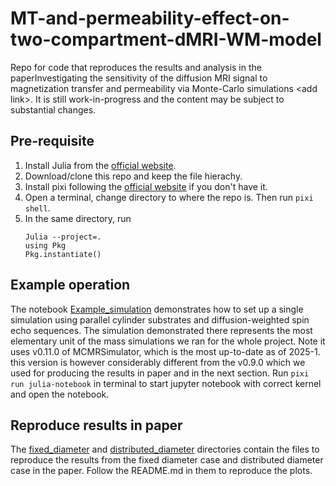 # MT-and-permeability-effect-on-two-compartment-dMRI-WM-model
Repo for code that reproduces the results and analysis in the paperInvestigating the sensitivity of the diffusion MRI signal to magnetization transfer and permeability via Monte-Carlo simulations &lt;add link>. It is still work-in-progress and the content may be subject to substantial changes.

## Pre-requisite
1. Install Julia from the [official website](https://julialang.org/install/).
2. Download/clone this repo and keep the file hierachy.
3. Install pixi following the [official website](https://pixi.sh/latest/installation/) if you don't have it.
4. Open a terminal, change directory to where the repo is. Then run `pixi shell`.
5. In the same directory, run
   ```
   Julia --project=.
   using Pkg
   Pkg.instantiate()
   ```
   
## Example operation
The notebook [Example_simulation](https://github.com/zhiyuzheng1769/MT-and-permeability-effect-on-two-compartment-dMRI-WM-model/blob/main/Example_simulation.ipynb) demonstrates how to set up a single simulation using parallel cylinder substrates and diffusion-weighted spin echo sequences. The simulation demonstrated there represents the most elementary unit of the mass simulations we ran for the whole project. Note it uses v0.11.0 of MCMRSimulator, which is the most up-to-date as of 2025-1. this version is however considerably different from the v0.9.0 which we used for producing the results in paper and in the next section. Run `pixi run julia-notebook` in terminal to start jupyter notebook with correct kernel and open the notebook.

## Reproduce results in paper
The [fixed_diameter](https://github.com/zhiyuzheng1769/MT-and-permeability-effect-on-two-compartment-dMRI-WM-model/tree/main/fixed_diameter) and [distributed_diameter](https://github.com/zhiyuzheng1769/MT-and-permeability-effect-on-two-compartment-dMRI-WM-model/tree/main/distributed_diameter) directories contain the files to reproduce the results from the fixed diameter case and distributed diameter case in the paper. Follow the README.md in them to reproduce the plots.
